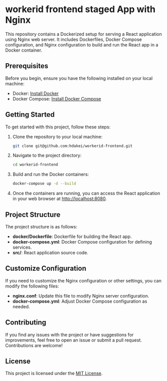 # workerid frontend staged App with Nginx 

This repository contains a Dockerized setup for serving a React application using Nginx web server. It includes Dockerfiles, Docker Compose configuration, and Nginx configuration to build and run the React app in a Docker container.

## Prerequisites

Before you begin, ensure you have the following installed on your local machine:

- Docker: [Install Docker](https://docs.docker.com/get-docker/)
- Docker Compose: [Install Docker Compose](https://docs.docker.com/compose/install/)

## Getting Started

To get started with this project, follow these steps:

1. Clone the repository to your local machine:

    ```bash
    git clone git@github.com:hdakei/workerid-frontend.git
    ```

2. Navigate to the project directory:

    ```bash
    cd workerid-frontend
    ```

3. Build and run the Docker containers:

    ```bash
    docker-compose up -d --build
    ```

4. Once the containers are running, you can access the React application in your web browser at [http://localhost:8080](http://localhost:8080).

## Project Structure

The project structure is as follows:


- **docker/Dockerfile**: Dockerfile for building the React app.
- **docker-compose.yml**: Docker Compose configuration for defining services.
- **src/**: React application source code.

## Customize Configuration

If you need to customize the Nginx configuration or other settings, you can modify the following files:

- **nginx.conf**: Update this file to modify Nginx server configuration.
- **docker-compose.yml**: Adjust Docker Compose configuration as needed.

## Contributing

If you find any issues with the project or have suggestions for improvements, feel free to open an issue or submit a pull request. Contributions are welcome!

## License

This project is licensed under the [MIT License](LICENSE).

